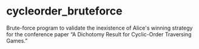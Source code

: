 # cycleorder_bruteforce
Brute-force program to validate the inexistence of Alice's winning strategy for the conference paper “A Dichotomy Result for Cyclic-Order Traversing Games.”
